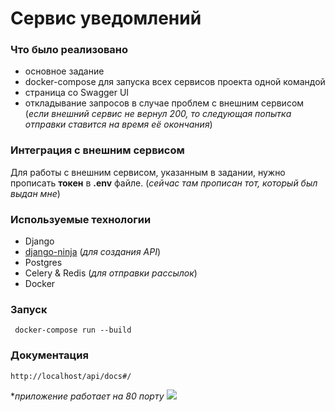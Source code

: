 # Сервис уведомлений

### Что было реализовано
- основное задание
-  docker-compose для запуска всех сервисов проекта одной командой
- страница со Swagger UI
- откладывание запросов в случае проблем с внешним сервисом (*если внешний сервис не вернул 200, то следующая попытка отправки ставится на время её окончания*)

### Интеграция с внешним сервисом

Для работы с внешним сервисом, указанным в задании, нужно прописать **токен** в **.env** файле. (*сейчас там прописан тот, который был выдан мне*)

### Используемые технологии
- Django
- [django-ninja](https://github.com/vitalik/django-ninja) (*для создания API*)
- Postgres
- Celery & Redis (*для отправки рассылок*)
- Docker



### Запуск

``` docker-compose run --build```

### Документация

``` http://localhost/api/docs#/ ```

**приложение работает на 80 порту*
<img src='docs.jpg'>